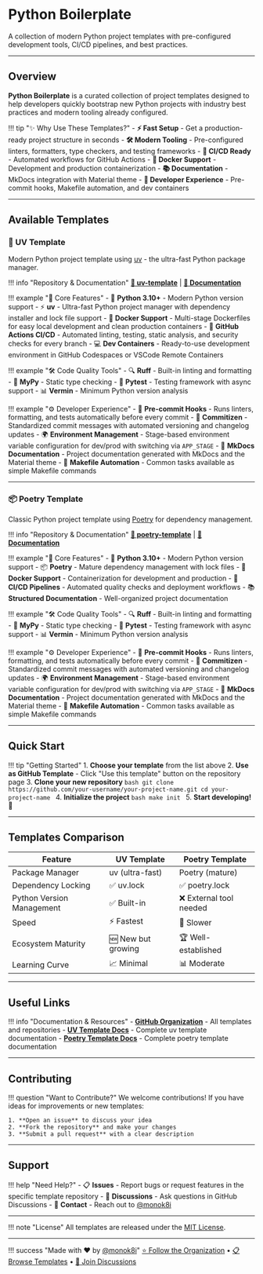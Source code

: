 # Python Boilerplate

A collection of modern Python project templates with pre-configured development tools, CI/CD pipelines, and best practices.

---

## Overview

**Python Boilerplate** is a curated collection of project templates designed to help developers quickly bootstrap new Python projects with industry best practices and modern tooling already configured.

!!! tip "✨ Why Use These Templates?"
    - **⚡ Fast Setup** - Get a production-ready project structure in seconds
    - **🛠️ Modern Tooling** - Pre-configured linters, formatters, type checkers, and testing frameworks
    - **🚀 CI/CD Ready** - Automated workflows for GitHub Actions
    - **🐳 Docker Support** - Development and production containerization
    - **📚 Documentation** - MkDocs integration with Material theme
    - **🔧 Developer Experience** - Pre-commit hooks, Makefile automation, and dev containers

---

## Available Templates

### 🚀 UV Template

Modern Python project template using [uv](https://github.com/astral-sh/uv) - the ultra-fast Python package manager.

!!! info "Repository & Documentation"
    **[📂 uv-template](https://github.com/python-boilerplate/uv-template)** | **[📖 Documentation](https://python-boilerplate.github.io/uv-template/)**

!!! example "🎯 Core Features"
    - 🐍 **Python 3.10+** - Modern Python version support
    - ⚡ **uv** - Ultra-fast Python project manager with dependency installer and lock file support
    - 🐳 **Docker Support** - Multi-stage Dockerfiles for easy local development and clean production containers
    - 🔄 **GitHub Actions CI/CD** - Automated linting, testing, static analysis, and security checks for every branch
    - 💻 **Dev Containers** - Ready-to-use development environment in GitHub Codespaces or VSCode Remote Containers

!!! example "🛠️ Code Quality Tools"
    - 🔍 **Ruff** - Built-in linting and formatting
    - 🔎 **MyPy** - Static type checking
    - 🧪 **Pytest** - Testing framework with async support
    - 📊 **Vermin** - Minimum Python version analysis

!!! example "⚙️ Developer Experience"
    - 🎣 **Pre-commit Hooks** - Runs linters, formatting, and tests automatically before every commit
    - 📝 **Commitizen** - Standardized commit messages with automated versioning and changelog updates
    - 🌍 **Environment Management** - Stage-based environment variable configuration for dev/prod with switching via `APP_STAGE`
    - 📖 **MkDocs Documentation** - Project documentation generated with MkDocs and the Material theme
    - 🔧 **Makefile Automation** - Common tasks available as simple Makefile commands

---

### 📦 Poetry Template

Classic Python project template using [Poetry](https://python-poetry.org/) for dependency management.

!!! info "Repository & Documentation"
    **[📂 poetry-template](https://github.com/python-boilerplate/poetry-template)** | **[📖 Documentation](https://python-boilerplate.github.io/poetry-template/)**

!!! example "🎯 Core Features"
    - 🐍 **Python 3.10+** - Modern Python version support
    - 📦 **Poetry** - Mature dependency management with lock files
    - 🐳 **Docker Support** - Containerization for development and production
    - 🔄 **CI/CD Pipelines** - Automated quality checks and deployment workflows
    - 📚 **Structured Documentation** - Well-organized project documentation

!!! example "🛠️ Code Quality Tools"
    - 🔍 **Ruff** - Built-in linting and formatting
    - 🔎 **MyPy** - Static type checking
    - 🧪 **Pytest** - Testing framework with async support
    - 📊 **Vermin** - Minimum Python version analysis

!!! example "⚙️ Developer Experience"
    - 🎣 **Pre-commit Hooks** - Runs linters, formatting, and tests automatically before every commit
    - 📝 **Commitizen** - Standardized commit messages with automated versioning and changelog updates
    - 🌍 **Environment Management** - Stage-based environment variable configuration for dev/prod with switching via `APP_STAGE`
    - 📖 **MkDocs Documentation** - Project documentation generated with MkDocs and the Material theme
    - 🔧 **Makefile Automation** - Common tasks available as simple Makefile commands


---

## Quick Start

!!! tip "Getting Started"
    1. **Choose your template** from the list above
    2. **Use as GitHub Template** - Click "Use this template" button on the repository page
    3. **Clone your new repository**
       ```bash
       git clone https://github.com/your-username/your-project-name.git
       cd your-project-name
       ```
    4. **Initialize the project**
       ```bash
       make init
       ```
    5. **Start developing!** 🎉

---

## Templates Comparison

| Feature | UV Template | Poetry Template |
|---------|-------------|-----------------|
| Package Manager | uv (ultra-fast) | Poetry (mature) |
| Dependency Locking | ✅ uv.lock | ✅ poetry.lock |
| Python Version Management | ✅ Built-in | ❌ External tool needed |
| Speed | ⚡ Fastest | 🐌 Slower |
| Ecosystem Maturity | 🆕 New but growing | 🏆 Well-established |
| Learning Curve | 📈 Minimal | 📊 Moderate |

---

## Useful Links

!!! info "Documentation & Resources"
    - **[GitHub Organization](https://github.com/python-boilerplate)** - All templates and repositories
    - **[UV Template Docs](https://python-boilerplate.github.io/uv-template/)** - Complete uv template documentation
    - **[Poetry Template Docs](https://python-boilerplate.github.io/poetry-template/)** - Complete poetry template documentation

---

## Contributing

!!! question "Want to Contribute?"
    We welcome contributions! If you have ideas for improvements or new templates:

    1. **Open an issue** to discuss your idea
    2. **Fork the repository** and make your changes
    3. **Submit a pull request** with a clear description

---

## Support

!!! help "Need Help?"
    - 📋 **Issues** - Report bugs or request features in the specific template repository
    - 💬 **Discussions** - Ask questions in GitHub Discussions
    - 📧 **Contact** - Reach out to [@monok8i](https://github.com/monok8i)

---

!!! note "License"
    All templates are released under the [MIT License](https://github.com/python-boilerplate/uv-template/blob/main/LICENSE).

---

!!! success "Made with ❤️ by [@monok8i](https://github.com/monok8i)"
    [⭐ Follow the Organization](https://github.com/python-boilerplate) • [📋 Browse Templates](https://github.com/orgs/python-boilerplate/repositories) • [💬 Join Discussions](https://github.com/orgs/python-boilerplate/discussions)
